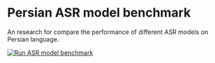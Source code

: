 # Persian ASR model benchmark

An research for compare the performance of different ASR models on Persian language.

[![Run ASR model benchmark](https://github.com/njfamirm/persian-asr-benchmark/actions/workflows/benchmark.yaml/badge.svg)](https://github.com/njfamirm/persian-asr-benchmark/actions/workflows/benchmark.yaml)
